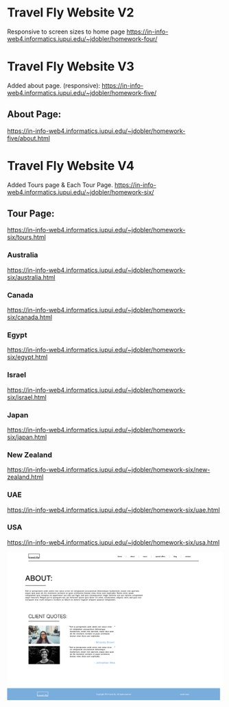 # Travel Fly Website V2
Responsive to screen sizes to home page
https://in-info-web4.informatics.iupui.edu/~jdobler/homework-four/


# Travel Fly Website V3
Added about page. (responsive):
https://in-info-web4.informatics.iupui.edu/~jdobler/homework-five/
## About Page:
https://in-info-web4.informatics.iupui.edu/~jdobler/homework-five/about.html

# Travel Fly Website V4
Added Tours page & Each Tour Page.
https://in-info-web4.informatics.iupui.edu/~jdobler/homework-six/
## Tour Page: 
https://in-info-web4.informatics.iupui.edu/~jdobler/homework-six/tours.html
### Australia
https://in-info-web4.informatics.iupui.edu/~jdobler/homework-six/australia.html
### Canada
https://in-info-web4.informatics.iupui.edu/~jdobler/homework-six/canada.html
### Egypt
https://in-info-web4.informatics.iupui.edu/~jdobler/homework-six/egypt.html
### Israel
https://in-info-web4.informatics.iupui.edu/~jdobler/homework-six/israel.html
### Japan
https://in-info-web4.informatics.iupui.edu/~jdobler/homework-six/japan.html
### New Zealand
https://in-info-web4.informatics.iupui.edu/~jdobler/homework-six/new-zealand.html
### UAE
https://in-info-web4.informatics.iupui.edu/~jdobler/homework-six/uae.html
### USA
https://in-info-web4.informatics.iupui.edu/~jdobler/homework-six/usa.html









![Travel Fly About Page preview](/images/screenshot.png "Travel Fly")
